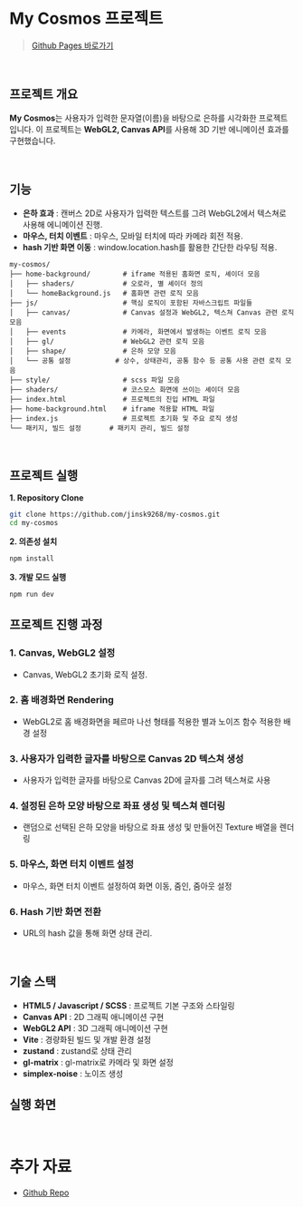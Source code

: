 # My Cosmos 프로젝트

> [Github Pages 바로가기](https://jinsk9268.github.io/my-cosmos/)

<br/>

## 프로젝트 개요

**My Cosmos**는 사용자가 입력한 문자열(이름)을 바탕으로 은하를 시각화한 프로젝트 입니다.
이 프로젝트는 **WebGL2, Canvas API**를 사용해 3D 기반 에니메이션 효과를 구현했습니다.

<br/>

## 기능

- **은하 효과** : 캔버스 2D로 사용자가 입력한 텍스트를 그려 WebGL2에서 텍스쳐로 사용해 에니메이션 진행.
- **마우스, 터치 이벤트** : 마우스, 모바일 터치에 따라 카메라 회전 적용.
- **hash 기반 화면 이동** : window.location.hash를 활용한 간단한 라우팅 적용.

```plaintext
my-cosmos/
├── home-background/        # iframe 적용된 홈화면 로직, 셰이더 모음
│   ├── shaders/            # 오로라, 별 셰이더 정의
│   └── homeBackground.js   # 홈화면 관련 로직 모음
├── js/                     # 핵심 로직이 포함된 자바스크립트 파일들
│   ├── canvas/             # Canvas 설정과 WebGL2, 텍스쳐 Canvas 관련 로직 모음
│   ├── events              # 카메라, 화면에서 발생하는 이벤트 로직 모음
│   ├── gl/                 # WebGL2 관련 로직 모음
│   ├── shape/              # 은하 모양 모음
│   └── 공통 설정           # 상수, 상태관리, 공통 함수 등 공통 사용 관련 로직 모음
├── style/                  # scss 파일 모음
├── shaders/                # 코스모스 화면에 쓰이는 셰이더 모음
├── index.html              # 프로젝트의 진입 HTML 파일
├── home-background.html    # iframe 적용할 HTML 파일
├── index.js                # 프로젝트 초기화 및 주요 로직 생성
└── 패키지, 빌드 설정       # 패키지 관리, 빌드 설정
```

<br/>

## 프로젝트 실행

**1. Repository Clone**

```bash
git clone https://github.com/jinsk9268/my-cosmos.git
cd my-cosmos
```

**2. 의존성 설치**

```bash
npm install
```

**3. 개발 모드 실행**

```bash
npm run dev
```

## 프로젝트 진행 과정

### 1. Canvas, WebGL2 설정

- Canvas, WebGL2 초기화 로직 설정.

### 2. 홈 배경화면 Rendering

- WebGL2로 홈 배경화면을 페르마 나선 형태를 적용한 별과 노이즈 함수 적용한 배경 설정

### 3. 사용자가 입력한 글자를 바탕으로 Canvas 2D 텍스쳐 생성

- 사용자가 입력한 글자를 바탕으로 Canvas 2D에 글자를 그려 텍스쳐로 사용

### 4. 설정된 은하 모양 바탕으로 좌표 생성 및 텍스쳐 렌더링

- 랜덤으로 선택된 은하 모양을 바탕으로 좌표 생성 및 만들어진 Texture 배열을 렌더링

### 5. 마우스, 화면 터치 이벤트 설정

- 마우스, 화면 터치 이벤트 설정하여 화면 이동, 줌인, 줌아웃 설정

### 6. Hash 기반 화면 전환

- URL의 hash 값을 통해 화면 상태 관리.

<br/>

## 기술 스택

- **HTML5 / Javascript / SCSS** : 프로젝트 기본 구조와 스타일링
- **Canvas API** : 2D 그래픽 애니메이션 구현
- **WebGL2 API** : 3D 그래픽 애니메이션 구현
- **Vite** : 경량화된 빌드 및 개발 환경 설정
- **zustand** : zustand로 상태 관리
- **gl-matrix** : gl-matrix로 카메라 및 화면 설정
- **simplex-noise** : 노이즈 생성

## 실행 화면

<br/>

# 추가 자료

- [Github Repo](https://github.com/jinsk9268/my-cosmos)

